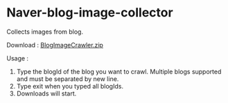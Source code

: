 # Naver-blog-image-collector
Collects images from blog.

Download :
[BlogImageCrawler.zip](https://github.com/columncat/Naver-blog-image-collector/files/10950810/BlogImageCrawler.zip)


Usage :
1. Type the blogId of the blog you want to crawl.
   Multiple blogs supported and must be separated by new line.
2. Type exit when you typed all blogIds.
3. Downloads will start.
